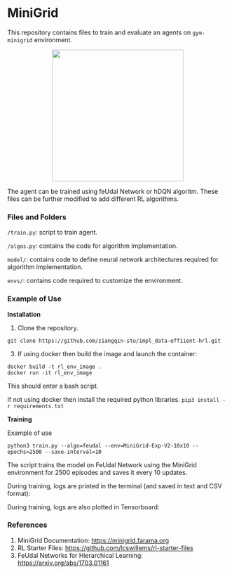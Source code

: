 # MiniGrid

 This repository contains files to train and evaluate an agents on `gym-minigrid` environment. 

 <p align="center">
     <img width="300" src="https://github.com/lcswillems/rl-starter-files/blob/master/README-rsrc/visualize-keycorridor.gif">
 </p>

 The agent can be trained using feUdal Network or hDQN algoritm. These files can be further modified to add different RL algorithms.


 ### Files and Folders 

 `/train.py`: script to train agent. 

 `/algos.py`: contains the code for algorithm implementation. 

 `model/`: contains code to define neural network architectures required for algorithm implementation.

 `envs/`: contains code required to customize the environment.  

 ### Example of Use
 
**Installation**

 1. Clone the repository.
 ```
 git clone https://github.com/ziangqin-stu/impl_data-effiient-hrl.git
 ```

 3. If using docker then build the image and launch the container: 
 ```
 docker build -t rl_env_image .
 docker run -it rl_env_image
 ``` 
 This should enter a bash script.

 If not using docker then install the required python libraries. `pip3 install -r requirements.txt`
 
**Training**

Example of use

 ```
 python3 train.py --algo=feudal --env=MiniGrid-Exp-V2-10x10 --epochs=2500 --save-interval=10
 ```
The script trains the model on FeUdal Network using the MiniGrid environment for 2500 episodes and saves it every 10 updates.

During training, logs are printed in the terminal (and saved in text and CSV format):

During training, logs are also plotted in Tensorboard:

 ### References

 1. MiniGrid Documentation: https://minigrid.farama.org
 2. RL Starter Files: https://github.com/lcswillems/rl-starter-files
 3. FeUdal Networks for Hierarchical Learning: https://arxiv.org/abs/1703.01161
